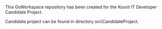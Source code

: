 This GoWorkspace repository has been created for the Kount IT Developer Candidate Project.

Candidate project can be found in directory src\CandidateProject.
